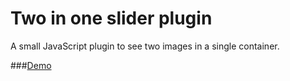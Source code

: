 # Two in one slider plugin
A small JavaScript plugin to see two images in a single container.


###[Demo](http://jsfiddle.net/venkateshwar/a0y81qf3/4/)
